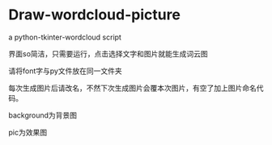 # Draw-wordcloud-picture


a python-tkinter-wordcloud script

界面so简洁，只需要运行，点击选择文字和图片就能生成词云图


请将font字与py文件放在同一文件夹

每次生成图片后请改名，不然下次生成图片会覆本次图片，有空了加上图片命名代码。

background为背景图

pic为效果图
